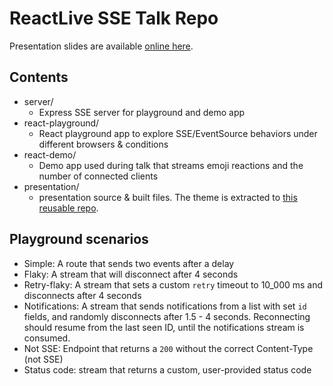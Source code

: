 # ReactLive SSE Talk Repo

Presentation slides are available [online here](http://takadenoshi.github.io/sse-presentation/).

## Contents

- server/
  - Express SSE server for playground and demo app
- react-playground/
  - React playground app to explore SSE/EventSource behaviors under different browsers & conditions
- react-demo/
  - Demo app used during talk that streams emoji reactions and the number of connected clients
- presentation/
  - presentation source & built files. The theme is extracted to [this reusable repo](https://github.com/takadenoshi/pandoc-presentation-template).

## Playground scenarios

- Simple: A route that sends two events after a delay
- Flaky: A stream that will disconnect after 4 seconds
- Retry-flaky: A stream that sets a custom `retry` timeout to 10_000 ms and disconnects after 4 seconds
- Notifications: A stream that sends notifications from a list with set `id` fields, and randomly disconnects after 1.5 - 4 seconds. Reconnecting should resume from the last seen ID, until the notifications stream is consumed.
- Not SSE: Endpoint that returns a `200` without the correct Content-Type (not SSE)
- Status code: stream that returns a custom, user-provided status code
